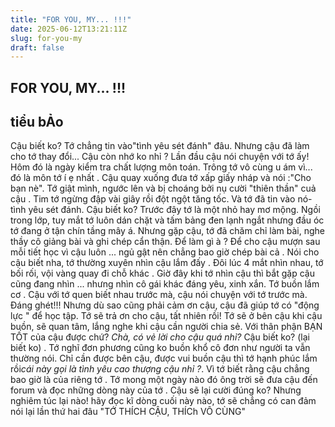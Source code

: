 ```yaml
---
title: "FOR YOU, MY... !!!"
date: 2025-06-12T13:21:11Z
slug: for-you-my
draft: false
---
```


## FOR YOU, MY... !!!

## tiểu bẢo

Cậu biết ko? Tớ chẳng tin vào"tình yêu sét đánh" đâu. Nhưng cậu đã làm cho tớ thay đổi... Cậu còn nhớ ko nhỉ ? Lần đầu cậu nói chuyện với tớ ấy! Hôm đó là ngày kiểm tra chất lượng môn toán. Trông tớ vô cùng u ám vì... đó là môn tớ í ẹ nhất . Cậu quay xuống đưa tớ xấp giấy nháp và nói :"Cho bạn nè". Tớ giật mình, ngước lên và bị choáng bởi nụ cười "thiên thần" cuả cậu . Tim tớ ngừng đập vài giây rồi đột ngột tăng tốc. Và tớ đã tin vào nó- tình yêu sét đánh.
  Cậu biết ko? Trước đây tớ là một nhỏ hay mơ mộng. Ngồi trong lớp, tuy mắt tớ luôn dán chặt và tấm bảng đen lạnh ngắt nhưng đầu óc tớ đang ở tận chín tầng mây á. Nhưng gặp cậu, tớ đã chăm chỉ làm bài, nghe thầy cô giảng bài và ghi chép cẩn thận. Để làm gì à ? Để cho cậu mượn sau mỗi tiết học vì cậu luôn ... ngủ gật nên chẳng bao giờ chép bài cả . 
  Nói cho cậu biết nha, tớ thường xuyên nhìn cậu lắm đấy . Đôi lúc 4 mắt nhìn nhau, tớ bối rối, vội vàng quay đi chỗ khác . Giờ đây khi tớ nhìn cậu thì bắt gặp cậu cũng đang nhìn ... nhưng nhìn cô gái khác đáng yêu, xinh xắn. Tớ buồn lắm cơ . Cậu với tớ quen biết nhau trước mà, cậu nói chuyện với tớ trước mà. Đáng ghét!!!
  Nhưng dù sao cũng phải cảm ơn cậu, cậu đã giúp tớ có "động lực " để học tập. Tớ sẽ trả ơn cho cậu, tất nhiên rồi! Tớ sẽ ở bên cậu khi cậu buồn, sẽ quan tâm, lắng nghe khi cậu cần người chia sẻ. Với thân phận BẠN TỐT của cậu được chứ? *Chà, có vẻ lời cho cậu quá nhỉ?*
  Cậu biết ko? (lại biết ko) . Tớ nghĩ đơn phương cũng ko buồn khổ cô đơn như người ta vẫn thường nói. Chỉ cần được bên cậu, được vui buồn cậu thì tớ hạnh phúc lắm rồi*cái này gọi là tình yêu cao thượng cậu nhỉ ?*. Vì tớ biết rằng cậu chẳng bao giờ là của riêng tớ .
  Tớ mong một ngày nào đó ông trời sẽ đưa cậu đến forum và đọc những dòng này của tớ . Cậu sẽ lại cười đúng ko? Nhưng nghiêm túc lại nào! hãy đọc kĩ dòng cuối này nào, tớ sẽ chẳng có can đảm nói lại lần thứ hai đâu
"TỚ THÍCH CẬU, THÍCh VÔ CÙNG"